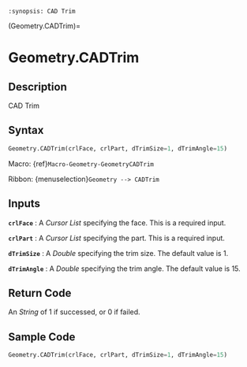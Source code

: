 ```{module} Geometry.CADTrim()
:synopsis: CAD Trim
```

(Geometry.CADTrim)=

# Geometry.CADTrim

## Description

CAD Trim

## Syntax

```python
Geometry.CADTrim(crlFace, crlPart, dTrimSize=1, dTrimAngle=15)
```

Macro: {ref}`Macro-Geometry-GeometryCADTrim`

Ribbon: {menuselection}`Geometry --> CADTrim`

## Inputs

**`crlFace`**
: A _Cursor List_ specifying the face. This is a required input.

**`crlPart`**
: A _Cursor List_ specifying the part. This is a required input.

**`dTrimSize`**
: A _Double_ specifying the trim size. The default value is 1.

**`dTrimAngle`**
: A _Double_ specifying the trim angle. The default value is 15.

## Return Code

An _String_ of 1 if successed, or 0 if failed.

## Sample Code

```python
Geometry.CADTrim(crlFace, crlPart, dTrimSize=1, dTrimAngle=15)
```
